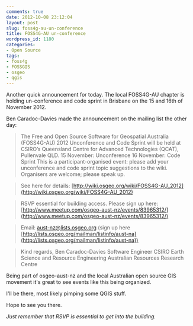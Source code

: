 ```yaml
---
comments: true
date: 2012-10-08 23:12:04
layout: post
slug: foss4g-au-un-conference
title: FOSS4G-AU un-conference
wordpress_id: 1180
categories:
- Open Source
tags:
- foss4g
- FOSSGIS
- osgeo
- qgis
---
```


Another quick announcement for today. The local FOSS4G-AU chapter is holding un-conference and code sprint in Brisbane on the 15 and 16th of November 2012.

Ben Caradoc-Davies made the announcement on the mailing list the other day:


> The Free and Open Source Software for Geospatial Australia (FOSS4G-AU)
2012 Unconference and Code Sprint will be held at CSIRO’s Queensland
Centre for Advanced Technologies (QCAT), Pullenvale QLD.
15 November: Unconference
16 November: Code Sprint
This is a participant-organised event: please add your unconference and code sprint topic suggestions to the wiki. Organisers are welcome; please speak up.

> See here for details: [http://wiki.osgeo.org/wiki/FOSS4G-AU_2012](http://wiki.osgeo.org/wiki/FOSS4G-AU_2012)

> RSVP essential for building access. Please sign up here:
[http://www.meetup.com/osgeo-aust-nz/events/83965312/](http://www.meetup.com/osgeo-aust-nz/events/83965312/)

>Email: aust-nz@lists.osgeo.org (sign up here [http://lists.osgeo.org/mailman/listinfo/aust-na](http://lists.osgeo.org/mailman/listinfo/aust-na))

>Kind regards,
Ben Caradoc-Davies
Software Engineer
CSIRO Earth Science and Resource Engineering
Australian Resources Research Centre


Being part of osgeo-aust-nz and the local Australian open source GIS movement it's great to see events like this being organized.

I'll be there, most likely pimping some QGIS stuff. 

Hope to see you there.

_Just remember that RSVP is essential to get into the building._
